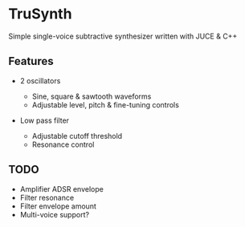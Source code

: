 # TruSynth
Simple single-voice subtractive synthesizer written with JUCE &amp; C++

## Features
- 2 oscillators
  - Sine, square & sawtooth waveforms
  - Adjustable level, pitch & fine-tuning controls
  
- Low pass filter
  - Adjustable cutoff threshold
  - Resonance control

## TODO
- Amplifier ADSR envelope
- Filter resonance
- Filter envelope amount
- Multi-voice support?
